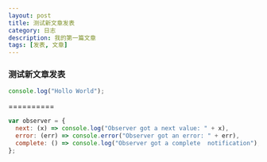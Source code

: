 ```yaml
---
layout: post
title: 测试新文章发表
category: 日志
description: 我的第一篇文章
tags: [发表, 文章]
---
```


### 测试新文章发表

```javascript
console.log("Hollo World");
```

==========

```js
var observer = {
  next: (x) => console.log("Observer got a next value: " + x),
  error: (err) => console.error("Observer got an error: " + err),
  complete: () => console.log("Observer got a complete  notification"),
};
```

